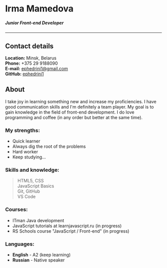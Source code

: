 # Irma Mamedova
##### Junior Front-end Developer
___

## Contact details
**Location:** Minsk, Belarus \
**Phone:** +375 29 9188090 \
**E-mail:** ephedrini1@gmail.com \
**GitHub:** [ephedrini1](https://github.com/ephedrini1)


## About
 I take joy in  learning something new and increase my proficiencies.
 I have good communication skills and I'm definitely a team player.
 My goal is to gain knowledge in the field of front-end development.
 I do love programming and coffee (in any order but better at the same time).
 

### My strengths:
* Quick learner
* Always dig  the root of the problems
* Hard worker
* Keep studying...
 

### Skills and knowledge:
> HTML5, CSS \
> JavaScript Basics \
> Git, GitHub \
> VS Code 


### Courses:
* ITman Java development
* JavaScript tutorials at learnjavascript.ru (in progress)
* RS Schools course "JavaScript / Front-end" (in progress)


### Languages:
-   **English** - A2 (keep learning)
-   **Russian** - Native speaker
